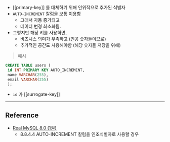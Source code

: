 - [[primary-key]] 를 대체하기 위해 인위적으로 추가된 식별자
- `AUTO-INCREMENT` 칼럼을 보통 이용함
	- 그래서 자동 증가되고
	- 데이터 변경 최소화됨.
- 그렇지만 해당 키를 사용하면,
	- 비즈니스 의미가 부족하고 (인공 숫자들이므로)
	- 추가적인 공간도 사용해야함 (해당 숫자들 저장을 위해)

> 예시

```sql
CREATE TABLE users ( 
 id INT PRIMARY KEY AUTO_INCREMENT, 
 name VARCHAR(255), 
 email VARCHAR(255) 
 );
```

- `id` 가 [[surrogate-key]]

---
## Reference
 -  [Real MySQL 8.0 (1권)](https://product.kyobobook.co.kr/detail/S000001766482)
	- 8.8.4.4 AUTO-INCREMENT 칼럼을 인조식별자로 사용할 경우


